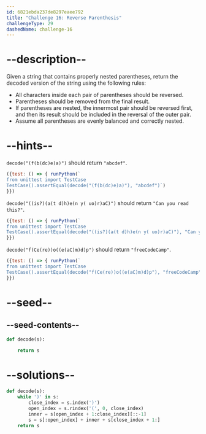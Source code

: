 ```yaml
---
id: 6821ebda237de8297eaee792
title: "Challenge 16: Reverse Parenthesis"
challengeType: 29
dashedName: challenge-16
---
```


# --description--

Given a string that contains properly nested parentheses, return the decoded version of the string using the following rules:

- All characters inside each pair of parentheses should be reversed.
- Parentheses should be removed from the final result.
- If parentheses are nested, the innermost pair should be reversed first, and then its result should be included in the reversal of the outer pair.
- Assume all parentheses are evenly balanced and correctly nested.

# --hints--

`decode("(f(b(dc)e)a)")` should return `"abcdef"`.

```js
({test: () => { runPython(`
from unittest import TestCase
TestCase().assertEqual(decode("(f(b(dc)e)a)"), "abcdef")`)
}})
```

`decode("((is?)(a(t d)h)e(n y( uo)r)aC)")` should return `"Can you read this?"`.

```js
({test: () => { runPython(`
from unittest import TestCase
TestCase().assertEqual(decode("((is?)(a(t d)h)e(n y( uo)r)aC)"), "Can you read this?")`)
}})
```

`decode("f(Ce(re))o((e(aC)m)d)p")` should return `"freeCodeCamp"`.

```js
({test: () => { runPython(`
from unittest import TestCase
TestCase().assertEqual(decode("f(Ce(re))o((e(aC)m)d)p"), "freeCodeCamp")`)
}})
```

# --seed--

## --seed-contents--

```py
def decode(s):

    return s
```

# --solutions--

```py
def decode(s):
    while ')' in s:
        close_index = s.index(')')
        open_index = s.rindex('(', 0, close_index)
        inner = s[open_index + 1:close_index][::-1]
        s = s[:open_index] + inner + s[close_index + 1:]
    return s
```

